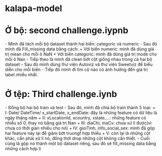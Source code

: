 # kalapa-model

 <h1>Ở bộ: second challenge.iypnb</h1>
- Mình đã tách mỗi bộ dataset thành hai biến: categoric và numeric
- Sau đó mình đã Fill_missing data bằng cách:
  + Với biến numeric: mình đã dùng giá trị mean cho mỗi ô NaN
  + Với biến categoric: mình đã dùng giá trị mode cho mỗi ô Nan
- Tiếp theo là mình đã clean bớt cột giống nhau trong cả hai bộ dataset
- Sau đó mình dùng thư viện Autoviz và thư viện Sweetviz để biểu diễn cho mỗi biến
- Tiếp đó mình đi tìm cộ nào có ảnh hưởng đến giá trị label nhiều nhất.
 <h1>Ở tệp: Third challenge.iynb</h1>
- Đồng bộ hai bộ train và test
- Sau đó, mình đã chia bộ train thành 5 loại:
  + I: Date/ DateTime/ x_startDate, x_endDate: đây là những feature có dữ liệu là ngày tháng năm
  + II: xLocationId, xcountry, xstate,...: những feature có nhiều số 0, thay nó bằng giá trị Nan
  + III: diaChi, maCv: chưa xử lí được(vì chưa có thời gian nhiều cho nó)
  + IV: gioiTinh, info_social_sex: mình đã gộp hai feature này lại để giảm bớt truongf hợp thiếu
  + V: còn lại là những cột khác, cần phải xử lí nó, đồng thời drop những cột không cần thiết.
 - Cuối cùng là gộp nó thành một bộ dataset riêng, sau đó sẽ fill_missing data bằng những cách hợp lí
